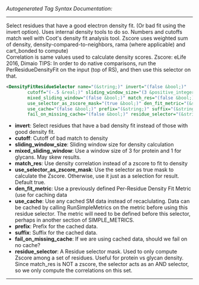 <!-- THIS IS AN AUTOGENERATED FILE: Don't edit it directly, instead change the schema definition in the code itself. -->

_Autogenerated Tag Syntax Documentation:_

---
Select residues that have a good electron density fit. (Or bad fit using the invert option). Uses internal density tools to do so. 
 Numbers and cutoffs match well with Coot's density fit analysis tool.
 Zscore uses weighted sum of density, density-compared-to-neighbors, rama (where applicable) and cart_bonded to compute)  
Correlation is same values used to calculate density scores.  Zscore: eLife 2016, Dimaio
TIPS:
 In order to do native comparisons, run the PerResidueDensityFit on the input (top of RS), and then use this selector on that.

```xml
<DensityFitResidueSelector name="(&string;)" invert="(false &bool;)"
        cutoff="(-.5 &real;)" sliding_window_size="(3 &positive_integer;)"
        mixed_sliding_window="(false &bool;)" match_res="(false &bool;)"
        use_selector_as_zscore_mask="(true &bool;)" den_fit_metric="(&string;)"
        use_cache="(false &bool;)" prefix="(&string;)" suffix="(&string;)"
        fail_on_missing_cache="(false &bool;)" residue_selector="(&string;)" />
```

-   **invert**: Select residues that have a bad density fit instead of those with good density fit.
-   **cutoff**: Cutoff of bad match to density
-   **sliding_window_size**: Sliding window size for density calculation
-   **mixed_sliding_window**: Use a window size of 3 for protein and 1 for glycans.  May skew results.
-   **match_res**: Use density correlation instead of a zscore to fit to density
-   **use_selector_as_zscore_mask**: Use the selector as true mask to calculate the Zscore.  Otherwise, use it just as a selection for result.  Default true.
-   **den_fit_metric**: Use a previously defined Per-Residue Density Fit Metric (use for caching data
-   **use_cache**: Use any cached SM data instead of recaclulating. Data can be cached by calling RunSimpleMetrics on the metric before using this residue selector. The metric will need to be defined before this selector, perhaps in another section of SIMPLE_METRICS.
-   **prefix**: Prefix for the cached data.
-   **suffix**: Suffix for the cached data.
-   **fail_on_missing_cache**: If we are using cached data, should we fail on no cache?
-   **residue_selector**: A Residue selector mask.  Used to only compute Zscore among a set of residues.  Useful for protein vs glycan density.  Since match_res is NOT a zscore, the selector acts as an AND selector, so we only compute the correlations on this set.

---
